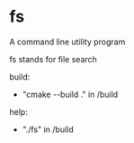 # fs
A command line utility program

fs stands for file search

build: 

  - "cmake --build ." in /build


help:
  - "./fs" in /build
